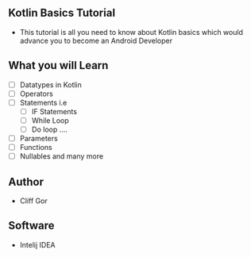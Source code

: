 ## Kotlin Basics Tutorial
- This tutorial is all you need to know about Kotlin basics which would advance you to become an Android Developer
## What you will Learn
- [ ] Datatypes in Kotlin
- [ ] Operators
- [ ] Statements i.e
   - [ ] IF Statements
   - [ ] While Loop
   - [ ] Do loop ....
- [ ] Parameters
- [ ] Functions
- [ ] Nullables 
and many more

## Author 
- Cliff Gor

## Software 
- Intelij IDEA